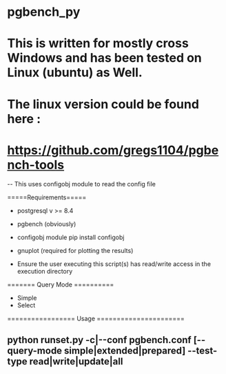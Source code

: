 # pgbench_py

# This is written for mostly cross Windows and has been tested on Linux (ubuntu) as Well.
# The linux version could be found here : 
#  https://github.com/gregs1104/pgbench-tools

-- This uses configobj module to read the config file

=====Requirements=====
- postgresql v >= 8.4
- pgbench (obviously) 
- configobj module
	pip install configobj
- gnuplot (required for plotting the results)

- Ensure the user executing this script(s) has read/write access in the execution directory


======= Query Mode ==========

- Simple
- Select 

================= Usage ======================

python runset.py -c|--conf pgbench.conf [--query-mode simple|extended|prepared] --test-type read|write|update|all
-
